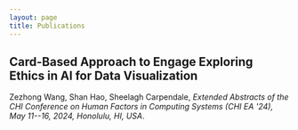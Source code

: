 ```yaml
---
layout: page
title: Publications
---
```


## Card-Based Approach to Engage Exploring Ethics in AI for Data Visualization


Zezhong Wang, Shan Hao, Sheelagh Carpendale, *Extended Abstracts of the CHI Conference on Human Factors in Computing Systems (CHI EA '24), May 11--16, 2024, Honolulu, HI, USA*. **[](wang2020stats.pdf)**

<!-- <iframe width="560" height="315" src="https://www.youtube.com/embed/k9kM30ThPg4" allow="accelerometer; autoplay; clipboard-write; encrypted-media; gyroscope; picture-in-picture" allowfullscreen></iframe> -->



<!-- ![](assets/img/wang2020stats.png) -->
